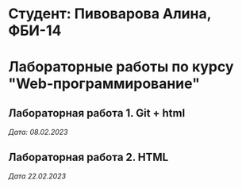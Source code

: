 # Студент: Пивоварова Алина, ФБИ-14

# Лабораторные работы по курсу "Web-программирование"

## Лабораторная работа 1. Git + html

*Дата: 08.02.2023*

## Лабораторная работа 2. HTML

*Дата 22.02.2023*